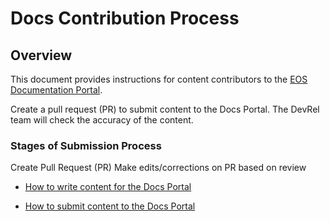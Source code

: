# Docs Contribution Process

## Overview
This document provides instructions for content contributors to the [EOS Documentation Portal](https://docs.eosnetwork.com).

Create a pull request (PR) to submit content to the Docs Portal. The DevRel team will check the accuracy of the content.

### Stages of Submission Process

Create Pull Request (PR)
Make edits/corrections on PR based on review
* [How to write content for the Docs Portal](/processes/how-to-write-content-for-the-Docs-portal.md) 

* [How to submit content to the Docs Portal](processes/how-to-submit-content-to-the-docs-portal.md) 



